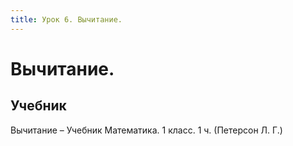 ```yaml
---
title: Урок 6. Вычитание. 
---
```


# Вычитание. 

## Учебник

Вычитание – Учебник Математика. 1 класс. 1 ч. (Петерсон Л. Г.)